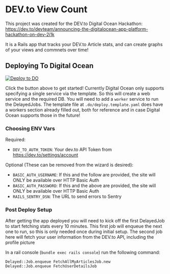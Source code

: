 # DEV.to View Count

This project was created for the DEV.to Digital Ocean Hackathon: https://dev.to/devteam/announcing-the-digitalocean-app-platform-hackathon-on-dev-2i1k

It is a Rails app that tracks your DEV.to Article stats, and can create graphs of your views and commnets over time!

## Deploying To Digital Ocean

[![Deploy to DO](https://www.deploytodo.com/do-btn-blue.svg)](https://cloud.digitalocean.com/apps/new?repo=https://github.com/coreyja/devto-view-count-graphs/tree/main)

Click the button above to get started! Currently Digital Ocean only supports specifying a single service via the template. So this will create a web service and the required DB.
You will need to add a `worker` service to run the DelayedJobs. The template file at `.do/deploy.template.yaml` does have a workers section already filled out, both for reference and
in case Digital Ocean supports those in the future!

### Choosing ENV Vars

Required:
 - `DEV_TO_AUTH_TOKEN`: Your dev.to API Token from https://dev.to/settings/account

Optional (These can be removed from the wizard is desired):
 - `BASIC_AUTH_USERNAME`: If this and the follow are provided, the site will ONLY be available over HTTP Basic Auth
 - `BASIC_AUTH_PASSWORD`: If this and the above are provided, the site will ONLY be available over HTTP Basic Auth
 - `RAILS_SENTRY_DSN`: The URL to send errors to Sentry

### Post Deploy Setup

After getting the app deployed you will need to kick off the first DelayedJob to start fetching stats every 10 minutes.
This first job will enqueue the next one to run, so this is only needed once during initial setup.
The second job here will fetch your user information from the DEV.to API, including the profile picture

In a rail console (`bundle exec rails console`) run the following command:
```
Delayed::Job.enqueue FetchAllMyArticlesJob.new
Delayed::Job.enqueue FetchUserDetailsJob
```
